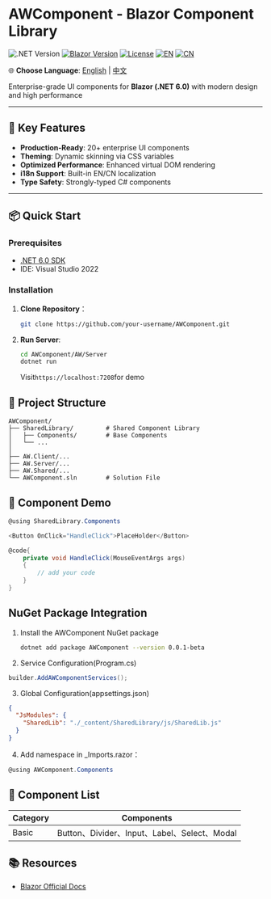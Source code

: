 # AWComponent - Blazor Component Library

![.NET Version](https://img.shields.io/badge/.NET-6.0-blueviolet)
[![Blazor Version](https://img.shields.io/badge/Blazor-WebAssembly%20.NET%206.0-blue)](https://dotnet.microsoft.com/apps/aspnet/web-apps/blazor)
[![License](https://img.shields.io/badge/License-MIT-green)](LICENSE.txt)
[![EN](https://img.shields.io/badge/Language-English-blue)](README.en-US.md)
[![CN](https://img.shields.io/badge/语言-中文-red)](README.md)

🌐 **Choose Language**: 
[English](README.en-US.md) | 
[中文](README.md)

Enterprise-grade UI components for **Blazor (.NET 6.0)** with modern design and high performance

---

## 🚀 Key Features

- **Production-Ready**: 20+ enterprise UI components
- **Theming**: Dynamic skinning via CSS variables
- **Optimized Performance**: Enhanced virtual DOM rendering
- **i18n Support**: Built-in EN/CN localization
- **Type Safety**: Strongly-typed C# components

---

## 📦 Quick Start

### Prerequisites

- [.NET 6.0 SDK](https://dotnet.microsoft.com/download/dotnet/6.0)
- IDE: Visual Studio 2022

### Installation

1. **Clone Repository**：

   ```bash
   git clone https://github.com/your-username/AWComponent.git
   ```

2. **Run Server**:

    ```bash
    cd AWComponent/AW/Server
    dotnet run
    ```

    Visit`https://localhost:7208`for demo

## 📂 Project Structure

```text
AWComponent/
├── SharedLibrary/         # Shared Component Library
│   ├── Components/        # Base Components
│   └── ...
│
├── AW.Client/...
├── AW.Server/...
├── AW.Shared/...
└── AWComponent.sln        # Solution File
```

## 🔧  Component Demo

```csharp
@using SharedLibrary.Components

<Button OnClick="HandleClick">PlaceHolder</Button>

@code{
    private void HandleClick(MouseEventArgs args)
    {
        // add your code
    }
}
```

## NuGet Package Integration

1. Install the AWComponent NuGet package

   ```bash
   dotnet add package AWComponent --version 0.0.1-beta
   ```

2. Service Configuration(Program.cs)

```csharp
builder.AddAWComponentServices();
```

3. Global Configuration(appsettings.json)

```json
{
  "JsModules": {
    "SharedLib": "./_content/SharedLibrary/js/SharedLib.js"
  }
}
```

4. Add namespace in _Imports.razor：

```csharp
@using AWComponent.Components
```

## 🧩 Component List

|Category|Components|
|---|---|
|Basic|Button、Divider、Input、Label、Select、Modal|

## 📚 Resources

- [Blazor Official Docs](https://learn.microsoft.com/en-us/aspnet/core/blazor/?view=aspnetcore-6.0)
